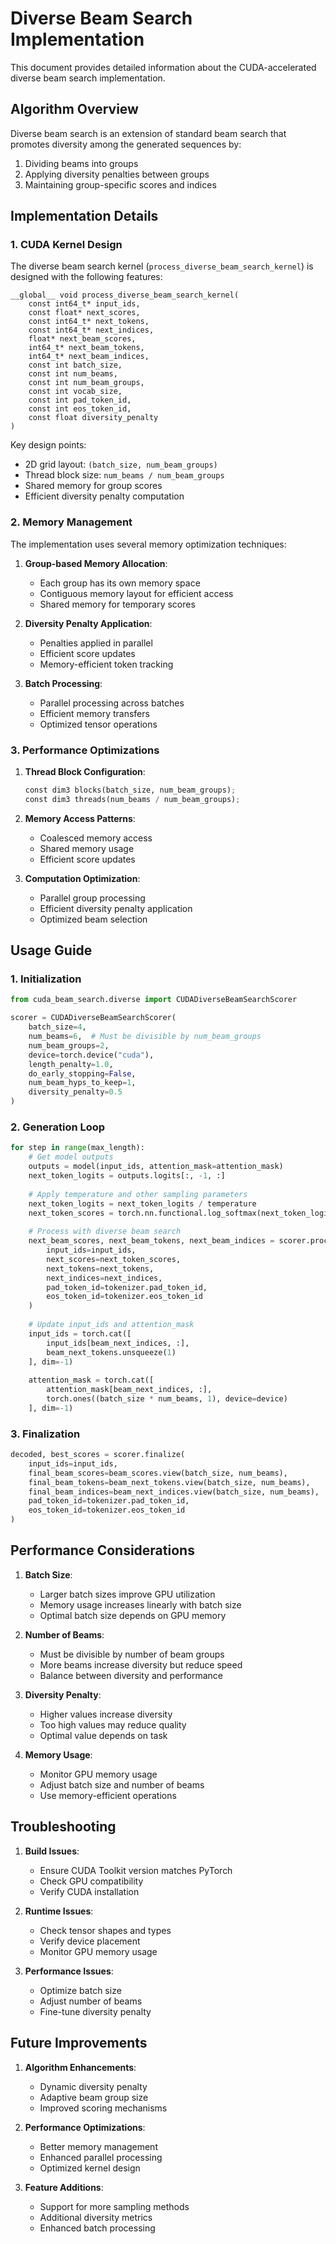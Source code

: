 # Diverse Beam Search Implementation

This document provides detailed information about the CUDA-accelerated diverse beam search implementation.

## Algorithm Overview

Diverse beam search is an extension of standard beam search that promotes diversity among the generated sequences by:
1. Dividing beams into groups
2. Applying diversity penalties between groups
3. Maintaining group-specific scores and indices

## Implementation Details

### 1. CUDA Kernel Design

The diverse beam search kernel (`process_diverse_beam_search_kernel`) is designed with the following features:

```cuda
__global__ void process_diverse_beam_search_kernel(
    const int64_t* input_ids,
    const float* next_scores,
    const int64_t* next_tokens,
    const int64_t* next_indices,
    float* next_beam_scores,
    int64_t* next_beam_tokens,
    int64_t* next_beam_indices,
    const int batch_size,
    const int num_beams,
    const int num_beam_groups,
    const int vocab_size,
    const int pad_token_id,
    const int eos_token_id,
    const float diversity_penalty
)
```

Key design points:
- 2D grid layout: `(batch_size, num_beam_groups)`
- Thread block size: `num_beams / num_beam_groups`
- Shared memory for group scores
- Efficient diversity penalty computation

### 2. Memory Management

The implementation uses several memory optimization techniques:

1. **Group-based Memory Allocation**:
   - Each group has its own memory space
   - Contiguous memory layout for efficient access
   - Shared memory for temporary scores

2. **Diversity Penalty Application**:
   - Penalties applied in parallel
   - Efficient score updates
   - Memory-efficient token tracking

3. **Batch Processing**:
   - Parallel processing across batches
   - Efficient memory transfers
   - Optimized tensor operations

### 3. Performance Optimizations

1. **Thread Block Configuration**:
   ```python
   const dim3 blocks(batch_size, num_beam_groups);
   const dim3 threads(num_beams / num_beam_groups);
   ```

2. **Memory Access Patterns**:
   - Coalesced memory access
   - Shared memory usage
   - Efficient score updates

3. **Computation Optimization**:
   - Parallel group processing
   - Efficient diversity penalty application
   - Optimized beam selection

## Usage Guide

### 1. Initialization

```python
from cuda_beam_search.diverse import CUDADiverseBeamSearchScorer

scorer = CUDADiverseBeamSearchScorer(
    batch_size=4,
    num_beams=6,  # Must be divisible by num_beam_groups
    num_beam_groups=2,
    device=torch.device("cuda"),
    length_penalty=1.0,
    do_early_stopping=False,
    num_beam_hyps_to_keep=1,
    diversity_penalty=0.5
)
```

### 2. Generation Loop

```python
for step in range(max_length):
    # Get model outputs
    outputs = model(input_ids, attention_mask=attention_mask)
    next_token_logits = outputs.logits[:, -1, :]
    
    # Apply temperature and other sampling parameters
    next_token_logits = next_token_logits / temperature
    next_token_scores = torch.nn.functional.log_softmax(next_token_logits, dim=-1)
    
    # Process with diverse beam search
    next_beam_scores, next_beam_tokens, next_beam_indices = scorer.process(
        input_ids=input_ids,
        next_scores=next_token_scores,
        next_tokens=next_tokens,
        next_indices=next_indices,
        pad_token_id=tokenizer.pad_token_id,
        eos_token_id=tokenizer.eos_token_id
    )
    
    # Update input_ids and attention_mask
    input_ids = torch.cat([
        input_ids[beam_next_indices, :],
        beam_next_tokens.unsqueeze(1)
    ], dim=-1)
    
    attention_mask = torch.cat([
        attention_mask[beam_next_indices, :],
        torch.ones((batch_size * num_beams, 1), device=device)
    ], dim=-1)
```

### 3. Finalization

```python
decoded, best_scores = scorer.finalize(
    input_ids=input_ids,
    final_beam_scores=beam_scores.view(batch_size, num_beams),
    final_beam_tokens=beam_next_tokens.view(batch_size, num_beams),
    final_beam_indices=beam_next_indices.view(batch_size, num_beams),
    pad_token_id=tokenizer.pad_token_id,
    eos_token_id=tokenizer.eos_token_id
)
```

## Performance Considerations

1. **Batch Size**:
   - Larger batch sizes improve GPU utilization
   - Memory usage increases linearly with batch size
   - Optimal batch size depends on GPU memory

2. **Number of Beams**:
   - Must be divisible by number of beam groups
   - More beams increase diversity but reduce speed
   - Balance between diversity and performance

3. **Diversity Penalty**:
   - Higher values increase diversity
   - Too high values may reduce quality
   - Optimal value depends on task

4. **Memory Usage**:
   - Monitor GPU memory usage
   - Adjust batch size and number of beams
   - Use memory-efficient operations

## Troubleshooting

1. **Build Issues**:
   - Ensure CUDA Toolkit version matches PyTorch
   - Check GPU compatibility
   - Verify CUDA installation

2. **Runtime Issues**:
   - Check tensor shapes and types
   - Verify device placement
   - Monitor GPU memory usage

3. **Performance Issues**:
   - Optimize batch size
   - Adjust number of beams
   - Fine-tune diversity penalty

## Future Improvements

1. **Algorithm Enhancements**:
   - Dynamic diversity penalty
   - Adaptive beam group size
   - Improved scoring mechanisms

2. **Performance Optimizations**:
   - Better memory management
   - Enhanced parallel processing
   - Optimized kernel design

3. **Feature Additions**:
   - Support for more sampling methods
   - Additional diversity metrics
   - Enhanced batch processing 